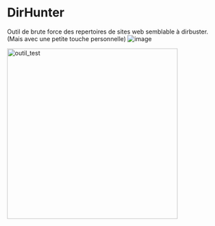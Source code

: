 # DirHunter
Outil de brute force des repertoires de sites web semblable à dirbuster. (Mais avec une petite touche personnelle)
![image](https://user-images.githubusercontent.com/40497633/147463796-8d55e5f9-6f79-4390-bfc1-2d2fdce873ae.png)

<img width="398" alt="outil_test" src="https://user-images.githubusercontent.com/40497633/147136630-7cd917a0-30a9-4211-8dee-eb7e0ee33670.PNG">
